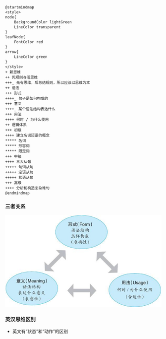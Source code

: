 ```plantuml
@startmindmap
<style>
node{
    BackgroundColor lightGreen
    LineColor transparent
}
leafNode{
    FontColor red
}
arrow{
    LineColor green
}
</style>
+ 新思维
++ 死规则与活思维
+++_ 先有思维，后总结规则，所以应该以思维为本
++ 语法
+++ 形式
++++_ 句子是如何构成的
+++ 意义
++++_ 某个语法结构表达什么
+++ 用法
++++ 何时 / 为什么使用
++ 逻辑体系
+++ 初级
++++ 建立名词短语的概念
***** 名词
***** 形容词
***** 限定词
+++ 中级
++++ 三大从句
+++++ 句词从句
+++++ 定语从句
+++++ 状语从句
+++ 高级
++++ 分析和构造复杂难句
@endmindmap
```

### 三者关系
![a](assets/three.png)
### 英汉思维区别
- 英文有“状态”和“动作”的区别